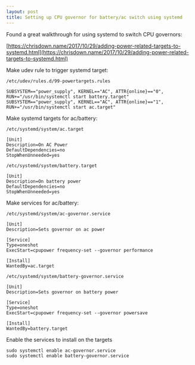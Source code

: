 ```yaml
---
layout: post
title: Setting up CPU governor for battery/ac switch using systemd
---
```


Found a great walkthrough for using systemd to switch CPU governors:

[https://chrisdown.name/2017/10/29/adding-power-related-targets-to-systemd.html](https://chrisdown.name/2017/10/29/adding-power-related-targets-to-systemd.html)

Make udev rule to trigger systemd target:

```
/etc/udev/rules.d/99-powertargets.rules

SUBSYSTEM=="power_supply", KERNEL=="AC", ATTR{online}=="0", RUN+="/usr/bin/systemctl start battery.target"
SUBSYSTEM=="power_supply", KERNEL=="AC", ATTR{online}=="1", RUN+="/usr/bin/systemctl start ac.target"
```


Make systemd targets for ac/battery:

```
/etc/systemd/system/ac.target

[Unit]
Description=On AC Power
DefaultDependencies=no
StopWhenUnneeded=yes
```

```
/etc/systemd/system/battery.target

[Unit]
Description=On battery power
DefaultDependencies=no
StopWhenUnneeded=yes
```

Make services for ac/battery:

```
/etc/systemd/system/ac-governor.service

[Unit]
Description=Sets governor on ac power

[Service]
Type=oneshot
ExecStart=cpupower frequency-set --governor performance

[Install]
WantedBy=ac.target
```

```
/etc/systemd/system/battery-governor.service

[Unit]
Description=Sets governor on battery power

[Service]
Type=oneshot
ExecStart=cpupower frequency-set --governor powersave

[Install]
WantedBy=battery.target
```

Enable the services to install on the targets

```
sudo systemctl enable ac-governor.service
sudo systemctl enable battery-governor.service
```




